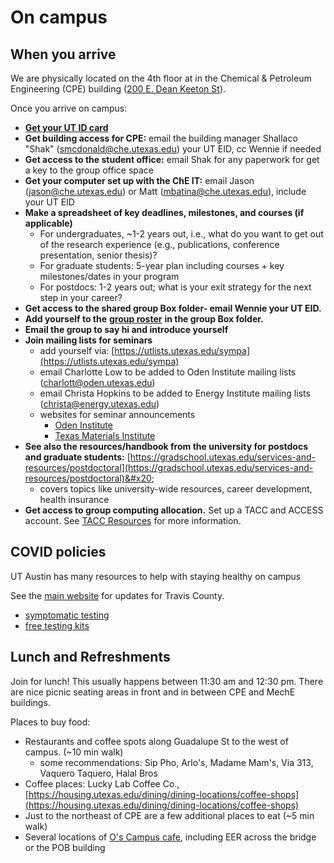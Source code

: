 # On campus

## When you arrive

We are physically located on the 4th floor at in the Chemical & Petroleum Engineering (CPE) building ([200 E. Dean Keeton St](https://maps.app.goo.gl/yyQJLTKJdNbLR8MH8)).

Once you arrive on campus:

* [**Get your UT ID card**](https://ut.service-now.com/sp?id=kb_article\&number=KB0011332)
* **Get building access for CPE:** email the building manager Shallaco "Shak" (smcdonald@che.utexas.edu) your UT EID, cc Wennie if needed
* **Get access to the student office:** email Shak for any paperwork for get a key to the group office space
* **Get your computer set up with the ChE IT:** email Jason (jason@che.utexas.edu) or Matt (mbatina@che.utexas.edu), include your UT EID
* **Make a spreadsheet of key deadlines, milestones, and courses (if applicable)**
  * For undergraduates, \~1-2 years out, i.e., what do you want to get out of the research experience (e.g., publications, conference presentation, senior thesis)?
  * For graduate students: 5-year plan including courses + key milestones/dates in your program
  * For postdocs: 1-2 years out; what is your exit strategy for the next step in your career?
* **Get access to the shared group Box folder- email Wennie your UT EID.**
* **Add yourself to the** [**group roster**](https://docs.google.com/spreadsheets/d/16BUf3LbCsLSYEkHavr7eaon7rqqVybe25o_gSWobH-Y/edit?usp=sharing) **in the group Box folder.**
* **Email the group to say hi and introduce yourself**
* **Join mailing lists for seminars**
  * add yourself via: [https://utlists.utexas.edu/sympa](https://utlists.utexas.edu/sympa)
  * email Charlotte Low to be added to Oden Institute mailing lists (charlott@oden.utexas.edu)
  * email Christa Hopkins to be added to Energy Institute mailing lists (christa@energy.utexas.edu)
  * websites for seminar announcements
    * [Oden Institute](https://www.oden.utexas.edu/news-and-events/events/)
    * [Texas Materials Institute](https://tmi.utexas.edu/news-events/seminars/range.listevents/-)
* **See also the resources/handbook from the university for postdocs and graduate students:** [https://gradschool.utexas.edu/services-and-resources/postdoctoral](https://gradschool.utexas.edu/services-and-resources/postdoctoral)&#x20;
  * covers topics like university-wide resources, career development, health insurance
* **Get access to group computing allocation.** Set up a TACC and ACCESS account. See [TACC Resources](../hpc-resources/tacc-resources.md) for more information.

## **COVID policies**

UT Austin has many resources to help with staying healthy on campus

See the [main website](https://protect.utexas.edu/) for updates for Travis County.

* [symptomatic testing](https://healthyhorns.utexas.edu/coronavirus_testing.html)
* [free testing kits](https://healthyhorns.utexas.edu/self-test-kits.html)

## **Lunch and Refreshments**

Join for lunch! This usually happens between 11:30 am and 12:30 pm. There are nice picnic seating areas in front and in between CPE and MechE buildings.&#x20;

Places to buy food:

* Restaurants and coffee spots along Guadalupe St to the west of campus. (\~10 min walk)
  * some recommendations: Sip Pho, Arlo's, Madame Mam's, Via 313, Vaquero Taquero, Halal Bros
* Coffee places: Lucky Lab Coffee Co., [https://housing.utexas.edu/dining/dining-locations/coffee-shops](https://housing.utexas.edu/dining/dining-locations/coffee-shops)
* Just to the northeast of CPE are a few additional places to eat (\~5 min walk)
* Several locations of [O's Campus cafe](https://www.oscampuscafe.com/locations/), including EER across the bridge or the POB building
